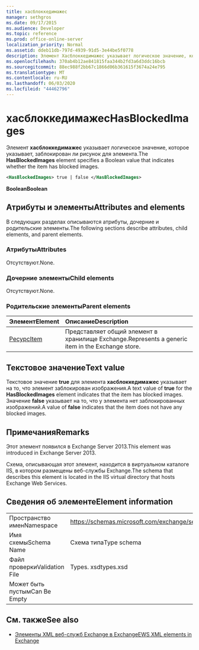 ```yaml
---
title: хасблоккедимажес
manager: sethgros
ms.date: 09/17/2015
ms.audience: Developer
ms.topic: reference
ms.prod: office-online-server
localization_priority: Normal
ms.assetid: ddeb11db-797d-4939-91d5-3e44be5f0778
description: Элемент Хасблоккедимажес указывает логическое значение, которое указывает, заблокирован ли рисунок для элемента.
ms.openlocfilehash: 370ab4b12ae841815faa344b2fd3a6d3ddc16bcb
ms.sourcegitcommit: 88ec988f2bb67c1866d06b361615f3674a24e795
ms.translationtype: MT
ms.contentlocale: ru-RU
ms.lasthandoff: 06/03/2020
ms.locfileid: "44462796"
---
```

# <a name="hasblockedimages"></a><span data-ttu-id="82c34-103">хасблоккедимажес</span><span class="sxs-lookup"><span data-stu-id="82c34-103">HasBlockedImages</span></span>

<span data-ttu-id="82c34-104">Элемент **хасблоккедимажес** указывает логическое значение, которое указывает, заблокирован ли рисунок для элемента.</span><span class="sxs-lookup"><span data-stu-id="82c34-104">The **HasBlockedImages** element specifies a Boolean value that indicates whether the item has blocked images.</span></span> 
  
```XML
<HasBlockedImages> true | false </HasBlockedImages>
```

 <span data-ttu-id="82c34-105">**Boolean**</span><span class="sxs-lookup"><span data-stu-id="82c34-105">**Boolean**</span></span>
## <a name="attributes-and-elements"></a><span data-ttu-id="82c34-106">Атрибуты и элементы</span><span class="sxs-lookup"><span data-stu-id="82c34-106">Attributes and elements</span></span>

<span data-ttu-id="82c34-107">В следующих разделах описываются атрибуты, дочерние и родительские элементы.</span><span class="sxs-lookup"><span data-stu-id="82c34-107">The following sections describe attributes, child elements, and parent elements.</span></span>
  
### <a name="attributes"></a><span data-ttu-id="82c34-108">Атрибуты</span><span class="sxs-lookup"><span data-stu-id="82c34-108">Attributes</span></span>

<span data-ttu-id="82c34-109">Отсутствуют.</span><span class="sxs-lookup"><span data-stu-id="82c34-109">None.</span></span>
  
### <a name="child-elements"></a><span data-ttu-id="82c34-110">Дочерние элементы</span><span class="sxs-lookup"><span data-stu-id="82c34-110">Child elements</span></span>

<span data-ttu-id="82c34-111">Отсутствуют.</span><span class="sxs-lookup"><span data-stu-id="82c34-111">None.</span></span>
  
### <a name="parent-elements"></a><span data-ttu-id="82c34-112">Родительские элементы</span><span class="sxs-lookup"><span data-stu-id="82c34-112">Parent elements</span></span>

|<span data-ttu-id="82c34-113">**Элемент**</span><span class="sxs-lookup"><span data-stu-id="82c34-113">**Element**</span></span>|<span data-ttu-id="82c34-114">**Описание**</span><span class="sxs-lookup"><span data-stu-id="82c34-114">**Description**</span></span>|
|:-----|:-----|
|[<span data-ttu-id="82c34-115">Ресурс</span><span class="sxs-lookup"><span data-stu-id="82c34-115">Item</span></span>](item.md) <br/> |<span data-ttu-id="82c34-116">Представляет общий элемент в хранилище Exchange.</span><span class="sxs-lookup"><span data-stu-id="82c34-116">Represents a generic item in the Exchange store.</span></span>  <br/> |
   
## <a name="text-value"></a><span data-ttu-id="82c34-117">Текстовое значение</span><span class="sxs-lookup"><span data-stu-id="82c34-117">Text value</span></span>

<span data-ttu-id="82c34-118">Текстовое значение **true** для элемента **хасблоккедимажес** указывает на то, что элемент заблокирован изображения.</span><span class="sxs-lookup"><span data-stu-id="82c34-118">A text value of **true** for the **HasBlockedImages** element indicates that the item has blocked images.</span></span> <span data-ttu-id="82c34-119">Значение **false** указывает на то, что у элемента нет заблокированных изображений.</span><span class="sxs-lookup"><span data-stu-id="82c34-119">A value of **false** indicates that the item does not have any blocked images.</span></span> 
  
## <a name="remarks"></a><span data-ttu-id="82c34-120">Примечания</span><span class="sxs-lookup"><span data-stu-id="82c34-120">Remarks</span></span>

<span data-ttu-id="82c34-121">Этот элемент появился в Exchange Server 2013.</span><span class="sxs-lookup"><span data-stu-id="82c34-121">This element was introduced in Exchange Server 2013.</span></span>
  
<span data-ttu-id="82c34-122">Схема, описывающая этот элемент, находится в виртуальном каталоге IIS, в котором размещены веб-службы Exchange.</span><span class="sxs-lookup"><span data-stu-id="82c34-122">The schema that describes this element is located in the IIS virtual directory that hosts Exchange Web Services.</span></span>
  
## <a name="element-information"></a><span data-ttu-id="82c34-123">Сведения об элементе</span><span class="sxs-lookup"><span data-stu-id="82c34-123">Element information</span></span>

|||
|:-----|:-----|
|<span data-ttu-id="82c34-124">Пространство имен</span><span class="sxs-lookup"><span data-stu-id="82c34-124">Namespace</span></span>  <br/> |https://schemas.microsoft.com/exchange/services/2006/types  <br/> |
|<span data-ttu-id="82c34-125">Имя схемы</span><span class="sxs-lookup"><span data-stu-id="82c34-125">Schema Name</span></span>  <br/> |<span data-ttu-id="82c34-126">Схема типа</span><span class="sxs-lookup"><span data-stu-id="82c34-126">Type schema</span></span>  <br/> |
|<span data-ttu-id="82c34-127">Файл проверки</span><span class="sxs-lookup"><span data-stu-id="82c34-127">Validation File</span></span>  <br/> |<span data-ttu-id="82c34-128">Types. xsd</span><span class="sxs-lookup"><span data-stu-id="82c34-128">types.xsd</span></span>  <br/> |
|<span data-ttu-id="82c34-129">Может быть пустым</span><span class="sxs-lookup"><span data-stu-id="82c34-129">Can Be Empty</span></span>  <br/> ||
   
## <a name="see-also"></a><span data-ttu-id="82c34-130">См. также</span><span class="sxs-lookup"><span data-stu-id="82c34-130">See also</span></span>



- [<span data-ttu-id="82c34-131">Элементы XML веб-служб Exchange в Exchange</span><span class="sxs-lookup"><span data-stu-id="82c34-131">EWS XML elements in Exchange</span></span>](ews-xml-elements-in-exchange.md)

